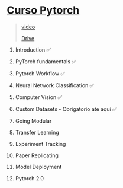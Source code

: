 # [Curso Pytorch](https://www.udemy.com/course/pytorch-for-deep-learning/)

> [video](https://youtu.be/V_xro1bcAuA)
>
> [Drive](https://colab.research.google.com/drive/1F9hccS1ftAKSNGvpOxHAk26lXtoxa4bC#scrollTo=MqS78U39-8dy)


1. Introduction ✅

2. PyTorch fundamentals ✅

3. Pytorch Workflow ✅
   
4. Neural Network Classification ✅

5. Computer Vision ✅

6. Custom Datasets  - Obrigatorio ate aqui ✅

7. Going Modular

8. Transfer Learning

9. Experiment Tracking

10. Paper Replicating

11. Model Deployment

12. Pytorch 2.0
